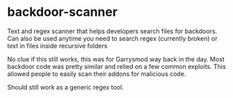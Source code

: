 # backdoor-scanner
Text and regex scanner that helps developers search files for backdoors. Can also be used anytime you need to search regex (currently broken) or text in files inside recursive folders

No clue if this still works, this was for Garrysmod way back in the day. Most backdoor code was pretty similar and relied on a few common exploits. This allowed people to easily scan their addons for malicious code.

Should still work as a generic regex tool.
